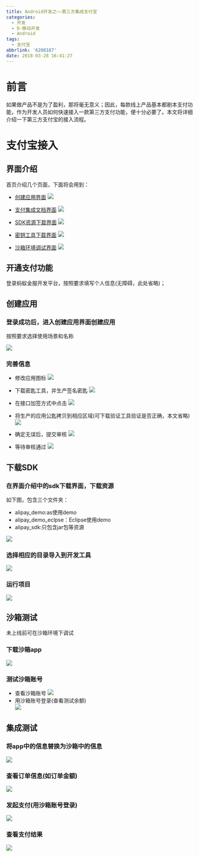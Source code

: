 ```yaml
---
title: Android开发之——第三方集成支付宝
categories:
  - 开发
  - D-移动开发
  - Android
tags:
  - 支付宝
abbrlink: '6208187'
date: 2018-03-28 16:41:27
---
```

# 前言 
如果做产品不是为了盈利，那将毫无意义；因此，每款线上产品基本都剧本支付功能，作为开发人员如何快速接入一款第三方支付功能，便十分必要了。本文将详细介绍一下第三方支付宝的接入流程。   

<!--more-->  

# 支付宝接入 
## 界面介绍  
首页介绍几个页面，下面将会用到：  

- [创建应用界面][1]
	![][6]
	
- [支付集成文档界面][2]
	![][7]
	
- [SDK资源下载界面][3]
	![][8]

- [密钥工具下载界面][4]
	![][9]

- [沙箱环境调试界面][5]
	![][10]  

## 开通支付功能 
登录蚂蚁金服开发平台，按照要求填写个人信息(无障碍，此处省略)；  
## 创建应用
###  登录成功后，进入创建应用界面创建应用   
按照要求选择使用场景和名称  

![][11]  
###  完善信息

- 修改应用图标 
	![][12]
- 下载密匙工具，并生产签名密匙 
	![][13]
- 在接口加签方式中点击
![][14]
- 将生产的应用公匙拷贝到相应区域(可下载验证工具验证是否正确，本文省略)
	![][15]

- 确定无误后，提交审核
	![][16]  
- 等待审核通过 
	![][17]  
## 下载SDK
### 在界面介绍中的sdk下载界面，下载资源
如下图，包含三个文件夹：

- alipay_demo:as使用demo
- alipay_demo_eclpse：Eclipse使用demo
- alipay_sdk:只包含jar包等资源

![][18]
### 选择相应的目录导入到开发工具 
![][19]  
### 运行项目 
![][20]  
## 沙箱测试
未上线前可在沙箱环境下调试  
### 下载沙箱app
![][21]  
### 测试沙箱账号 
- 查看沙箱账号
	![][22] 
- 用沙箱账号登录(查看测试余额)   
	![][23]
## 集成测试 
### 将app中的信息替换为沙箱中的信息
![][24] 
### 查看订单信息(如订单金额)
![][25]
### 发起支付(用沙箱账号登录)
![][26] 
### 查看支付结果 
![][27]  




[1]: https://openhome.alipay.com/platform/appManage.htm
[2]: https://docs.open.alipay.com/204/105296/#s0
[3]: https://docs.open.alipay.com/54/cyz7do/
[4]: https://docs.open.alipay.com/291/106097/
[5]: https://openhome.alipay.com/platform/appDaily.htm?tab=info
[6]: https://cdn.staticaly.com/gh/PGzxc/CDN/master/blog-image/alibaba-guide-app.png
[7]: https://cdn.staticaly.com/gh/PGzxc/CDN/master/blog-image/alibaba-guide-document.png
[8]: https://cdn.staticaly.com/gh/PGzxc/CDN/master/blog-image/alibaba-guide-sdk-download.png
[9]: https://cdn.staticaly.com/gh/PGzxc/CDN/master/blog-image/alibaba-guide-sign-download.png
[10]: https://cdn.staticaly.com/gh/PGzxc/CDN/master/blog-image/alibaba-guide-saxiang.png
[11]: https://cdn.staticaly.com/gh/PGzxc/CDN/master/blog-image/app-alibaba-create.png
[12]: https://cdn.staticaly.com/gh/PGzxc/CDN/master/blog-image/aliba-modify-icon.png
[13]: https://cdn.staticaly.com/gh/PGzxc/CDN/master/blog-image/aliba-app-sign-create.png
[14]: https://cdn.staticaly.com/gh/PGzxc/CDN/master/blog-image/aliba-app-create-sign-public.png
[15]: https://cdn.staticaly.com/gh/PGzxc/CDN/master/blog-image/aliba-app-copy-sign.png
[16]: https://cdn.staticaly.com/gh/PGzxc/CDN/master/blog-image/aliba-app-commit.png
[17]: https://cdn.staticaly.com/gh/PGzxc/CDN/master/blog-image/aliba-shenhe.png
[18]: https://cdn.staticaly.com/gh/PGzxc/CDN/master/blog-image/aliba-app-sdk-download.png
[19]: https://cdn.staticaly.com/gh/PGzxc/CDN/master/blog-image/aliba-app-as.png
[20]: https://cdn.staticaly.com/gh/PGzxc/CDN/master/blog-image/aliba-normal-run.png
[21]: https://cdn.staticaly.com/gh/PGzxc/CDN/master/blog-image/aliba-shaxiang-app.png
[22]: https://cdn.staticaly.com/gh/PGzxc/CDN/master/blog-image/aliba-shaxiang-user.png
[23]: https://cdn.staticaly.com/gh/PGzxc/CDN/master/blog-image/aliba-shaxiang-money.png
[24]: https://cdn.staticaly.com/gh/PGzxc/CDN/master/blog-image/aliba-shaxiang-envutils.png
[25]: https://cdn.staticaly.com/gh/PGzxc/CDN/master/blog-image/aliba-shaxiang-order.png
[26]: https://cdn.staticaly.com/gh/PGzxc/CDN/master/blog-image/aliba-shaxiang-pay.png
[27]: https://cdn.staticaly.com/gh/PGzxc/CDN/master/blog-image/aliba-shaxiang-suc.png